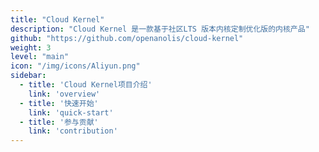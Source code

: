 ```yaml
---
title: "Cloud Kernel"
description: "Cloud Kernel 是一款基于社区LTS 版本内核定制优化版的内核产品"
github: "https://github.com/openanolis/cloud-kernel"
weight: 3
level: "main"
icon: "/img/icons/Aliyun.png"
sidebar:
  - title: 'Cloud Kernel项目介绍'  	
    link: 'overview'
  - title: '快速开始'  	
    link: 'quick-start'
  - title: '参与贡献'	
    link: 'contribution'
---
```

